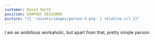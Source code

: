 ```yaml
---
customer: David Smith
position: GRAPHIC DESIGNER
picture: "{{ '/assets/images/person-3.png' | relative_url }}"
---
```


I am an ambitious workaholic, but apart from that, pretty simple person.
